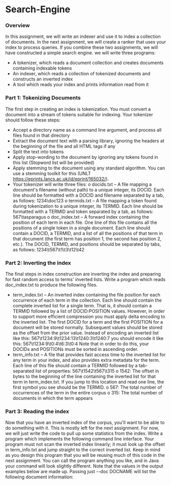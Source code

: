 # Search-Engine
### Overview
In this assignment, we will write an indexer and use it to index a collection of documents. In the
next assignment, we will create a ranker that uses your index to process queries. If you combine
these two assignments, we will have constructed a simple search engine.
we will write three programs:
- A tokenizer, which reads a document collection and creates documents containing
indexable tokens
- An indexer, which reads a collection of tokenized documents and constructs an inverted
index
- A tool which reads your index and prints information read from it

### Part 1: Tokenizing Documents
The first step in creating an index is tokenization. You must convert a document into a stream of
tokens suitable for indexing. Your tokenizer should follow these steps:
- Accept a directory name as a command line argument, and process all files found in that
directory
- Extract the document text with a parsing library, ignoring the headers at the beginning of
the file and all HTML tags if any
- Split the text into tokens
- Apply stop-wording to the document by ignoring any tokens found in this list (Stopword
list will be provided)
- Apply stemming to the document using any standard algorithm. You can use a stemming
toolkit for this (UNLT https://eprints.lancs.ac.uk/id/eprint/165032/).
- Your tokenizer will write three files:
o docids.txt – A file mapping a document's filename (without path) to a unique
integer, its DOCID. Each line should be formatted with a DOCID and filename
separated by a tab, as follows:
1234\doc123
o termids.txt – A file mapping a token found during tokenization to a unique
integer, its TERMID. Each line should be formatted with a TERMID and token
separated by a tab, as follows:
567\tasparagus
o doc_index.txt – A forward index containing the position of each term in each file.
One line of this file contains all the positions of a single token in a single
document. Each line should contain a DOCID, a TERMID, and a list of all the
positions of that term in that document (the first term has position 1, the second
has position 2, etc.). The DOCID, TERMID, and positions should be separated by
tabs, as follows:
1234\t567\t1\t3\t12\t42

### Part 2: Inverting the index
The final steps in index construction are inverting the index and preparing for fast random access
to terms' inverted lists. Write a program which reads doc_index.txt to produce the following
files.
- term_index.txt – An inverted index containing the file position for each occurrence of
each term in the collection. Each line should contain the complete inverted list for a
single term. That is, it should contain a TERMID followed by a list of
DOCID:POSITION values. However, in order to support more efficient compression you
must apply delta encoding to the inverted list. The first DOCID for a term and the first
POSITION for a document will be stored normally. Subsequent values should be stored
as the offset from the prior value.
Instead of encoding an inverted list like this:
567\t1234:9\t1234:13\t1240:3\t1240:7
you should encode it like this:
567\t1234:9\t0:4\t6:3\t0:4
Note that in order to do this, your DOCIDs and POSITIONs must be sorted in ascending
order.
- term_info.txt – A file that provides fast access time to the inverted list for any term in
your index, and also provides extra metadata for the term. Each line of this file should
contain a TERMID followed by a tab-separated list of properties:
567\t1542\t567\t315
o 1542: The offset in bytes to the beginning of the line containing the inverted list
for that term in term_index.txt. If you jump to this location and read one line, the
first symbol you see should be the TERMID.
o 567: The total number of occurrences of the term in the entire corpus
o 315: The total number of documents in which the term appears

### Part 3: Reading the index
Now that you have an inverted index of the corpus, you'll want to be able to do something with
it. This is mostly left for the next assignment. For now, we will just write the code to pull up
some statistics from the index. Write a program which implements the following command line
interface. Your program must not scan the inverted index linearly; it must look up the offset in
term_info.txt and jump straight to the correct inverted list.
Keep in mind as you design this program that you will be reusing much of this code in the next
assignment.
You can call the program anything you like, and in Java your command will look slightly
different. Note that the values in the output examples below are made up.
Passing just --doc DOCNAME will list the following document information:
